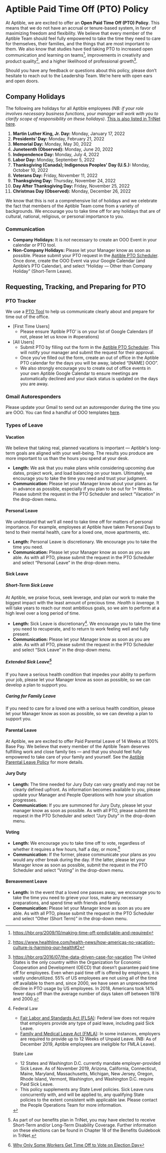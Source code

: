 # Aptible Paid Time Off (PTO) Policy
At Aptible, we are excited to offer an **Open Paid Time Off (PTO) Policy**. This means that we do not have an accrual or tenure-based system, in favor of maximizing freedom and flexibility. We believe that every member of the Aptible Team should feel fully empowered to take the time they need to care for themselves, their families, and the things that are most important to them. We also know that studies have tied taking PTO to increased open communication and learning on teams[^1], improvements in creativity and product quality[^2], and a higher likelihood of professional growth[^3]. 
[^1]:https://hbr.org/2009/10/making-time-off-predictable-and-required
[^2]:https://www.healthline.com/health-news/how-americas-no-vacation-culture-is-harming-our-health#2
[^3]:https://hbr.org/2016/07/the-data-driven-case-for-vacation
The United States is the only country within the Organization for Economic Cooperation and Development (OECD)[^4] that doesn’t guarantee paid time off for employees[^5]. Even when paid time off is offered by employers, it is vastly underutilized. 55% of US employees are not using all of the time off available to them and, since 2000, we have seen an unprecedented decline in PTO usage by US employees. In 2018, Americans took 14% fewer days off than the average number of days taken off between 1978 and 2000[^6].
[^4]:A group of 37 countries that works to establish international, evidence-based norms on topics such as economics to “foster prosperity, equality, opportunity and well-being for all”: http://www.oecd.org/about/
[^5]:[No Vacation Nation Revised, p. 5](http://cepr.net/images/stories/reports/no-vacation-nation-2019-05.pdf)
[^6]:https://www.ustravel.org/sites/default/files/media_root/document/Paid%20Time%20Off%20Trends%20Fact%20Sheet.pdf
Please note that we see this policy as a starting point and plan to re-evaluate this policy yearly, within the context of the resources we have and the pressures we face as a company to succeed in our market environment.

Should you have any feedback or questions about this policy, please don’t hesitate to reach out to the Leadership Team. We’re here with open ears and open doors.
## Company Holidays
The following are holidays for all Aptible employees _(NB: if your role involves necessary business functions, your manager will work with you to clarify scope of responsibility on these holidays)_. [This is also listed in TriNet here](https://trinet.hrpassport.com/#/app/main/company/holidayCalendar).

1. **Martin Luther King, Jr. Day:** Monday, January 17, 2022
2. **Presidents’ Day:** Monday, February 21, 2022
3. **Memorial Day:** Monday, May 30, 2022
4. **Juneteenth (Observed):** Monday, June 20, 2022
5. **Independence Day:** Monday, July 4, 2022
6. **Labor Day:** Monday, September 5, 2022
7. **Thanksgiving (Canada); Indigenous Peoples' Day (U.S.):** Monday, October 10, 2022
8. **Veterans Day:** Friday, November 11, 2022
9. **Thanksgiving Day:** Thursday, November 24, 2022
10. **Day After Thanksgiving Day:** Friday, November 25, 2022
11. **Christmas Day (Observed):** Monday, December 26, 2022

We know that this is not a comprehensive list of holidays and we celebrate the fact that members of the Aptible Team come from a variety of backgrounds. We encourage you to take time off for any holidays that are of cultural, national, religious, or personal importance to you.
### Communication
- **Company Holidays:** It is _not_ necessary to create an OOO Event in your calendar or PTO tool.
- **Non-Company Holidays:** Please let your Manager know as soon as possible. Please submit your PTO request in the [Aptible PTO Scheduler](https://docs.google.com/forms/d/e/1FAIpQLSePXcBQzLV1Vk9dGwSYLUvP3x2rExZr8eQ4wflMPUiTCj-etQ/viewform). Once done, create the OOO Event via your Google Calendar (and Aptible’s PTO Calendar), and select “Holiday — Other than Company Holiday” (Short-Term Leave).
## Requesting, Tracking, and Preparing for PTO
### PTO Tracker
We use a [PTO Tool](https://docs.google.com/forms/d/e/1FAIpQLSePXcBQzLV1Vk9dGwSYLUvP3x2rExZr8eQ4wflMPUiTCj-etQ/viewform) to help us communicate clearly about and prepare for time out of the office.
- [First Time Users] 
    - Please ensure ‘Aptible PTO’ is on your list of Google Calendars (if not, please let us know in #operations)
- [All Users]
    - Submit PTO by filling out the form in the [Aptible PTO Scheduler](https://docs.google.com/forms/d/e/1FAIpQLSePXcBQzLV1Vk9dGwSYLUvP3x2rExZr8eQ4wflMPUiTCj-etQ/viewform). This will notify your manager and submit the request for their approval.
    - Once you’ve filled out the form, create an out of office in the Aptible PTO calendar for the days you will be away, labeled “[NAME] OOO”.
    - We also strongly encourage you to create out of office events in your own Aptible Google Calendar to ensure meetings are automatically declined and your slack status is updated on the days you are away.
### Gmail Autoresponders
Please update your Gmail to send out an autoresponder during the time you are OOO. You can find a handful of OOO templates [here](https://www.linkedin.com/pulse/seven-examples-professional-out-office-autoresponder-email-ramadoss/).
### Types of Leave
#### Vacation 
We believe that taking real, planned vacations is important — Aptible's long-term goals are aligned with your well-being. The results you produce are more important to us than the hours you spend at your desk.
- **Length:** We ask that you make plans while considering upcoming due dates, project work, and load balancing on your team. Ultimately, we encourage you to take the time you need and trust your judgment.
- **Communication:** Please let your Manager know about your plans as far in advance as possible, especially if you plan to be out for 1+ Weeks. Please submit the request in the PTO Scheduler and select “Vacation” in the drop-down menu.
#### Personal Leave
We understand that we’ll all need to take time off for matters of personal importance. For example, employees at Aptible have taken Personal Days to tend to their mental health, care for a loved one, move apartments, etc.
- **Length:** Personal Leave is discretionary. We encourage you to take the time you need.
- **Communication:** Please let your Manager know as soon as you are able. As with all PTO, please submit the request in the PTO Scheduler and select “Personal Leave” in the drop-down menu.
#### Sick Leave
##### Short-Term Sick Leave
At Aptible, we praise focus, seek leverage, and plan our work to make the biggest impact with the least amount of precious time. _Health is leverage._ It will take years to reach our most ambitious goals, so we aim to perform at a high level over a long period of time.

- **Length:** Sick Leave is discretionary[^7]. We encourage you to take the time you need to recuperate, and to return to work feeling well and fully present.
- **Communication:** Please let your Manager know as soon as you are able. As with all PTO, please submit the request in the PTO Scheduler and select “Sick Leave” in the drop-down menu.
[^7]:Federal Law 
    - [Fair Labor and Standards Act (FLSA)](https://www.dol.gov/general/topic/workhours/vacation_leave): Federal law does not require that employers provide any type of paid leave, including paid Sick Leave.
    - [Family and Medical Leave Act (FMLA)](https://www.dol.gov/whd/fmla/): In some instances, employers are required to provide up to 12 Weeks of Unpaid Leave. (NB: As of December 2019, Aptible employees are ineligible for FMLA Leave).
    
    State Law
    - 12 States and Washington D.C. currently mandate employer-provided Sick Leave.  As of November 2019, Arizona, California, Connecticut, Maine, Maryland, Massachusetts, Michigan, New Jersey, Oregon, Rhode Island, Vermont, Washington, and Washington D.C. require Paid Sick Leave. 
    - This policy supplements any State Level policies. Sick Leave runs concurrently with, and will be applied to, any qualifying State policies to the extent consistent with applicable law. Please contact the People Operations Team for more information.
##### Extended Sick Leave[^8]
If you have a serious health condition that impedes your ability to perform your job, please let your Manager know as soon as possible, so we can develop a plan to support you.
[^8]:As part of our benefits plan in TriNet, you may have elected to receive Short-Term and/or Long-Term Disability Coverage. Further information on these elections can be found in Chapter 18 of the Benefits Guidebook in TriNet.
##### Caring for Family Leave
If you need to care for a loved one with a serious health condition, please let your Manager know as soon as possible, so we can develop a plan to support you.

#### Parental Leave
At Aptible, we are excited to offer Paid Parental Leave of 14 Weeks at 100% Base Pay. We believe that every member of the Aptible Team deserves fulfilling work and close family ties — and that you should feel fully empowered to take care of your family and yourself. See the [Aptible Parental Leave Policy](https://drive.google.com/a/aptible.com/open?id=1ThEGVMrq-gJN_7WS6tqrZiUgQw1uhNHeaZsf9G3ZK2o) for more details.

#### Jury Duty
- **Length:** The time needed for Jury Duty can vary greatly and may not be clearly defined upfront. As information becomes available to you, please update your Manager and People Operations with how your situation progresses.
- **Communication:** If you are summoned for Jury Duty, please let your manager know as soon as possible. As with all PTO, please submit the request in the PTO Scheduler and select “Jury Duty” in the drop-down menu.

#### Voting
- **Length:** We encourage you to take time off to vote, regardless of whether it requires a few hours, half a day, or more.[^9]
- **Communication:** If the former, please communicate your plans as you would any other break during the day. If the latter, please let your Manager know as soon as possible, submit the request in the PTO Scheduler and select “Voting” in the drop-down menu.
[^9]:[Why Only Some Workers Get Time Off to Vote on Election Day](https://www.nytimes.com/2018/11/06/us/politics/election-day-holiday.html)
#### Bereavement Leave
- **Length:** In the event that a loved one passes away, we encourage you to take the time you need to grieve your loss, make any necessary preparations, and spend time with friends and family.
- **Communication:** Please let your Manager know as soon as you are able. As with all PTO, please submit the request in the PTO Scheduler and select “Other (Short Term)” in the drop-down menu.
